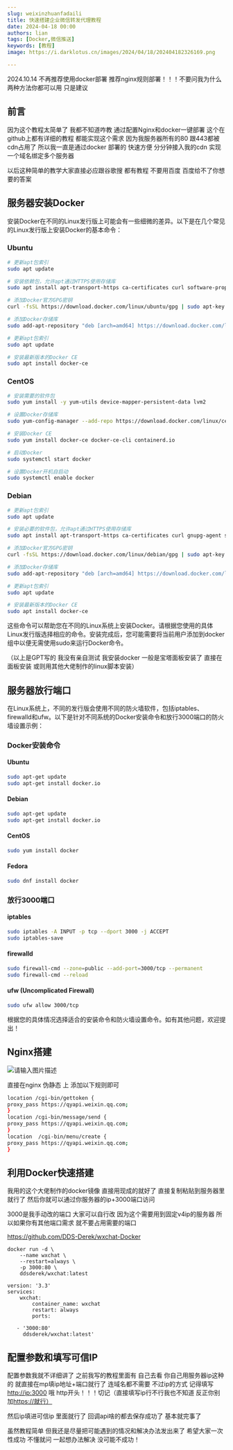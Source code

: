 ```yaml
---
slug: weixinzhuanfadaili
title: 快速搭建企业微信转发代理教程
date: 2024-04-18 00:00
authors: lian
tags: [Docker,微信推送]
keywords: [教程]
image: https://i.darklotus.cn/images/2024/04/18/202404182326169.png

---
```




2024.10.14 不再推荐使用docker部署 推荐nginx规则部署！！！不要问我为什么 两种方法你都可以用 只是建议

<!-- truncate -->

## 前言

因为这个教程太简单了 我都不知道咋教 通过配置Nginx和docker一键部署 这个在github上都有详细的教程 都能实现这个需求 因为我服务器所有的80 跟443都被cdn占用了 所以我一直是通过docker 部署的 快速方便 分分钟接入我的cdn 实现一个域名绑定多个服务器

以后这种简单的教学大家直接必应跟谷歌搜 都有教程 不要用百度 百度给不了你想要的答案

## 服务器安装Docker

安装Docker在不同的Linux发行版上可能会有一些细微的差异。以下是在几个常见的Linux发行版上安装Docker的基本命令：

### Ubuntu

```bash
# 更新apt包索引
sudo apt update

# 安装依赖包，允许apt通过HTTPS使用存储库
sudo apt install apt-transport-https ca-certificates curl software-properties-common

# 添加Docker官方GPG密钥
curl -fsSL https://download.docker.com/linux/ubuntu/gpg | sudo apt-key add -

# 添加Docker存储库
sudo add-apt-repository "deb [arch=amd64] https://download.docker.com/linux/ubuntu $(lsb_release -cs) stable"

# 更新apt包索引
sudo apt update

# 安装最新版本的Docker CE
sudo apt install docker-ce
```

### CentOS

```bash
# 安装需要的软件包
sudo yum install -y yum-utils device-mapper-persistent-data lvm2

# 设置Docker存储库
sudo yum-config-manager --add-repo https://download.docker.com/linux/centos/docker-ce.repo

# 安装Docker CE
sudo yum install docker-ce docker-ce-cli containerd.io

# 启动Docker
sudo systemctl start docker

# 设置Docker开机自启动
sudo systemctl enable docker
```

### Debian

```bash
# 更新apt包索引
sudo apt update

# 安装必要的软件包，允许apt通过HTTPS使用存储库
sudo apt install apt-transport-https ca-certificates curl gnupg-agent software-properties-common

# 添加Docker官方GPG密钥
curl -fsSL https://download.docker.com/linux/debian/gpg | sudo apt-key add -

# 添加Docker存储库
sudo add-apt-repository "deb [arch=amd64] https://download.docker.com/linux/debian $(lsb_release -cs) stable"

# 更新apt包索引
sudo apt update

# 安装最新版本的Docker CE
sudo apt install docker-ce
```

这些命令可以帮助您在不同的Linux系统上安装Docker。请根据您使用的具体Linux发行版选择相应的命令。安装完成后，您可能需要将当前用户添加到docker组中以便无需使用sudo来运行Docker命令。

（以上是GPT写的 我没有亲自测试 我安装docker 一般是宝塔面板安装了 直接在面板安装 或则用其他大佬制作的linux脚本安装）

## 服务器放行端口

在Linux系统上，不同的发行版会使用不同的防火墙软件，包括iptables、firewalld和ufw。以下是针对不同系统的Docker安装命令和放行3000端口的防火墙设置示例：

### Docker安装命令

#### Ubuntu

```bash
sudo apt-get update
sudo apt-get install docker.io
```

#### Debian

```bash
sudo apt-get update
sudo apt-get install docker.io
```

#### CentOS

```bash
sudo yum install docker
```

#### Fedora

```bash
sudo dnf install docker
```

### 放行3000端口

#### iptables

```bash
sudo iptables -A INPUT -p tcp --dport 3000 -j ACCEPT
sudo iptables-save
```

#### firewalld

```bash
sudo firewall-cmd --zone=public --add-port=3000/tcp --permanent
sudo firewall-cmd --reload
```

#### ufw (Uncomplicated Firewall)

```bash
sudo ufw allow 3000/tcp
```

根据您的具体情况选择适合的安装命令和防火墙设置命令。如有其他问题，欢迎提出！

## Nginx搭建

![请输入图片描述](https://i.darklotus.cn/2024/kapjiu.webp)

直接在nginx 伪静态 上 添加以下规则即可

```bash
location /cgi-bin/gettoken {
proxy_pass https://qyapi.weixin.qq.com;
}
location /cgi-bin/message/send {
proxy_pass https://qyapi.weixin.qq.com;
}
location  /cgi-bin/menu/create {
proxy_pass https://qyapi.weixin.qq.com;
}
```

## 利用Docker快速搭建

我用的这个大佬制作的docker镜像 直接用现成的就好了 直接复制粘贴到服务器里就行了 然后你就可以通过你服务器的ip+3000端口访问

3000是我手动改的端口 大家可以自行改 因为这个需要用到固定v4ip的服务器 所以如果你有其他端口需求 就不要占用需要的端口

<https://github.com/DDS-Derek/wxchat-Docker>

```docker
docker run -d \
    --name wxchat \
    --restart=always \
    -p 3000:80 \
    ddsderek/wxchat:latest
```

```docker
version: '3.3'
services:
    wxchat:
        container_name: wxchat
        restart: always
        ports:

   - '3000:80'
     ddsderek/wxchat:latest'
```

## 配置参数和填写可信IP

配置参数我就不详细讲了 之前我写的教程里面有 自己去看 你自己用服务器ip这种的 就直接在mp填ip地址+端口就行了 连域名都不需要 不过ip的方式 记得填写 <http://ip:3000> 哦 http开头！！！切记（直接填写ip行不行我也不知道 反正你别加<https://就行）>

然后ip填进可信ip 里面就行了 回调api啥的都去保存成功了 基本就完事了

虽然教程简单 但我还是尽量把可能遇到的情况和解决办法发出来了 希望大家一次性成功 不懂就问 一起想办法解决 没可能不成功！

